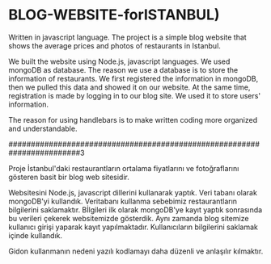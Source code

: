 # BLOG-WEBSITE-forISTANBUL)
 Written in javascript language.
The project is a simple blog website that shows the average prices and photos of restaurants in Istanbul.

We built the website using Node.js, javascript languages. We used mongoDB as database.
The reason we use a database is to store the information of restaurants. We first registered the information in mongoDB, then we pulled this data and showed it on our website. 
At the same time, registration is made by logging in to our blog site. We used it to store users' information.

The reason for using handlebars is to make written coding more organized and understandable.

########################################################################3

Proje İstanbul'daki restaurantların ortalama fiyatlarını ve fotoğraflarını gösteren basit bir blog web sitesidir.

Websitesini Node.js, javascript dillerini kullanarak yaptık. Veri tabanı olarak mongoDB'yi kullandık. 
Veritabanı kullanma sebebimiz restaurantların bilgilerini saklamaktır. Bİlgileri ilk olarak mongoDB'ye kayıt yaptık sonrasında bu verileri çekerek websitemizde gösterdik. 
Aynı zamanda blog sitemize kullanıcı girişi yaparak kayıt yapılmaktadır. Kullanıcıların bilgilerini saklamak içinde kullandık.

Gidon kullanmanın nedeni yazılı kodlamayı daha düzenli ve anlaşılır kılmaktır. 
